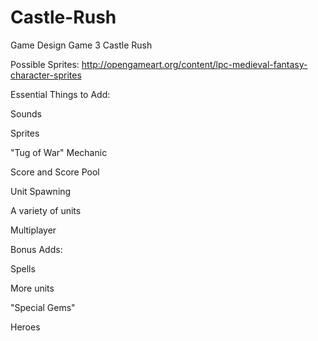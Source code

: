 # Castle-Rush
Game Design Game 3 Castle Rush

Possible Sprites: http://opengameart.org/content/lpc-medieval-fantasy-character-sprites

Essential Things to Add:

Sounds

Sprites

"Tug of War" Mechanic

Score and Score Pool

Unit Spawning

A variety of units

Multiplayer

Bonus Adds:

Spells

More units

"Special Gems"

Heroes
